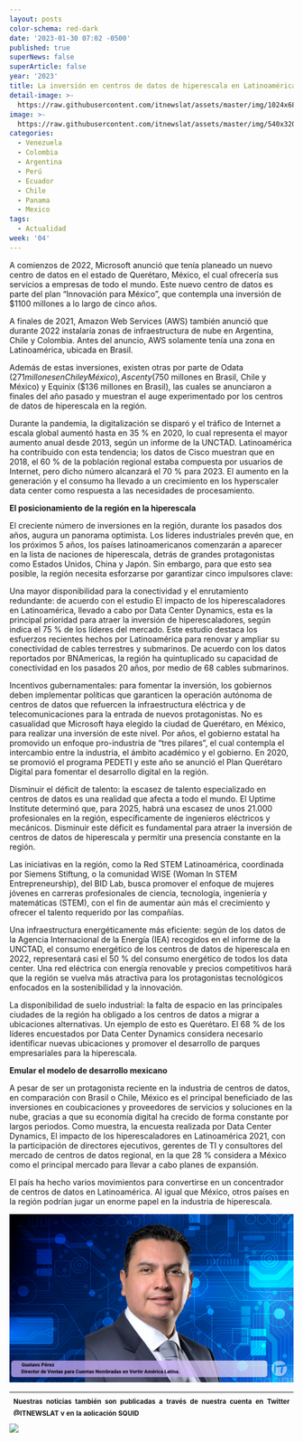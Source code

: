 ```yaml
---
layout: posts
color-schema: red-dark
date: '2023-01-30 07:02 -0500'
published: true
superNews: false
superArticle: false
year: '2023'
title: La inversión en centros de datos de hiperescala en Latinoamérica
detail-image: >-
  https://raw.githubusercontent.com/itnewslat/assets/master/img/1024x680/Gustavo-Perez-g.jpg
image: >-
  https://raw.githubusercontent.com/itnewslat/assets/master/img/540x320/Gustavo-Perez-p.jpg
categories:
  - Venezuela
  - Colombia
  - Argentina
  - Perú
  - Ecuador
  - Chile
  - Panama
  - Mexico
tags:
  - Actualidad
week: '04'
---
```

A comienzos de 2022, Microsoft anunció que tenía planeado un nuevo centro de datos en el estado de Querétaro, México, el cual ofrecería sus servicios a empresas de todo el mundo. Este nuevo centro de datos es parte del plan “Innovación para México”, que contempla una inversión de $1100 millones a lo largo de cinco años. 

A finales de 2021, Amazon Web Services (AWS) también anunció que durante 2022 instalaría zonas de infraestructura de nube en Argentina, Chile y Colombia. Antes del anuncio, AWS solamente tenía una zona en Latinoamérica, ubicada en Brasil. 

Además de estas inversiones, existen otras por parte de Odata ($271 millones en Chile y México), Ascenty ($750 millones en Brasil, Chile y México) y Equinix ($136 millones en Brasil), las cuales se anunciaron a finales del año pasado y muestran el auge experimentado por los centros de datos de hiperescala en la región. 

Durante la pandemia, la digitalización se disparó y el tráfico de Internet a escala global aumentó hasta en 35 % en 2020, lo cual representa el mayor aumento anual desde 2013, según un informe de la UNCTAD. Latinoamérica ha contribuido con esta tendencia; los datos de Cisco muestran que en 2018, el 60 % de la población regional estaba compuesta por usuarios de Internet, pero dicho número alcanzará el 70 % para 2023. El aumento en la generación y el consumo ha llevado a un crecimiento en los hyperscaler data center como respuesta a las necesidades de procesamiento. 

**El posicionamiento de la región en la hiperescala**

El creciente número de inversiones en la región, durante los pasados dos años, augura un panorama optimista. Los líderes industriales prevén que, en los próximos 5 años, los países latinoamericanos comenzarán a aparecer en la lista de naciones de hiperescala, detrás de grandes protagonistas como Estados Unidos, China y Japón. Sin embargo, para que esto sea posible, la región necesita esforzarse por garantizar cinco impulsores clave: 

Una mayor disponibilidad para la conectividad y el enrutamiento redundante: de acuerdo con el estudio El impacto de los hiperescaladores en Latinoamérica, llevado a cabo por Data Center Dynamics, esta es la principal prioridad para atraer la inversión de hiperescaladores, según indica el 75 % de los líderes del mercado. Este estudio destaca los esfuerzos recientes hechos por Latinoamérica para renovar y ampliar su conectividad de cables terrestres y submarinos.
De acuerdo con los datos reportados por BNAmericas, la región ha quintuplicado su capacidad de conectividad en los pasados 20 años, por medio de 68 cables submarinos. 

Incentivos gubernamentales: para fomentar la inversión, los gobiernos deben implementar políticas que garanticen la operación autónoma de centros de datos que refuercen la infraestructura eléctrica y de telecomunicaciones para la entrada de nuevos protagonistas.
No es casualidad que Microsoft haya elegido la ciudad de Querétaro, en México, para realizar una inversión de este nivel. Por años, el gobierno estatal ha promovido un enfoque pro-industria de “tres pilares”, el cual contempla el intercambio entre la industria, el ámbito académico y el gobierno. En 2020, se promovió el programa PEDETI y este año se anunció el Plan Querétaro Digital para fomentar el desarrollo digital en la región. 

Disminuir el déficit de talento: la escasez de talento especializado en centros de datos es una realidad que afecta a todo el mundo. El Uptime Institute determinó que, para 2025, habrá una escasez de unos 21.000 profesionales en la región, específicamente de ingenieros eléctricos y mecánicos. Disminuir este déficit es fundamental para atraer la inversión de centros de datos de hiperescala y permitir una presencia constante en la región.

Las iniciativas en la región, como la Red STEM Latinoamérica, coordinada por Siemens Stiftung, o la comunidad WISE  (Woman In STEM Entrepreneurship), del BID Lab, busca promover el enfoque de mujeres jóvenes en carreras profesionales de ciencia, tecnología, ingeniería y matemáticas (STEM), con el fin de aumentar aún más el crecimiento y ofrecer el talento requerido por las compañías. 

Una infraestructura energéticamente más eficiente: según de los datos de la Agencia Internacional de la Energía (IEA) recogidos en el informe de la UNCTAD, el consumo energético de los centros de datos de hiperescala en 2022, representará casi el 50 % del consumo energético de todos los data center. Una red eléctrica con energía renovable y precios competitivos hará que la región se vuelva más atractiva para los protagonistas tecnológicos enfocados en la sostenibilidad y la innovación. 

La disponibilidad de suelo industrial: la falta de espacio en las principales ciudades de la región ha obligado a los centros de datos a migrar a ubicaciones alternativas. Un ejemplo de esto es Querétaro. El 68 % de los líderes encuestados por Data Center Dynamics considera necesario identificar nuevas ubicaciones y promover el desarrollo de parques empresariales para la hiperescala. 

**Emular el modelo de desarrollo mexicano**

A pesar de ser un protagonista reciente en la industria de centros de datos, en comparación con Brasil o Chile, México es el principal beneficiado de las inversiones en coubicaciones y proveedores de servicios y soluciones en la nube, gracias a que su economía digital ha crecido de forma constante por largos periodos. Como muestra, la encuesta realizada por Data Center Dynamics, El impacto de los hiperescaladores en Latinoamérica 2021, con la participación de directores ejecutivos, gerentes de TI y consultores del mercado de centros de datos regional, en la que 28 %  considera a México como el principal mercado para llevar a cabo planes de expansión. 

El país ha hecho varios movimientos para convertirse en un concentrador de centros de datos en Latinoamérica. Al igual que México, otros países en la región podrían jugar un enorme papel en la industria de hiperescala.

![](https://raw.githubusercontent.com/itnewslat/assets/master/img/540x320/Gustavo-Perez-p.jpg)

<table style="height: 42px;" width="569">
<tbody>
<tr>
<td style="text-align: justify;"><sub><strong>Nuestras noticias también son publicadas a través de nuestra cuenta en Twitter <a href="https://twitter.com/itnewslat?lang=es">@ITNEWSLAT</a> y en la aplicación <a href="https://squidapp.co/en/">SQUID</a></strong></sub></td>
</tr>
</tbody>
</table>

<img src="https://tracker.metricool.com/c3po.jpg?hash=56f88a41e39ab42c063cc51676587a04"/>
